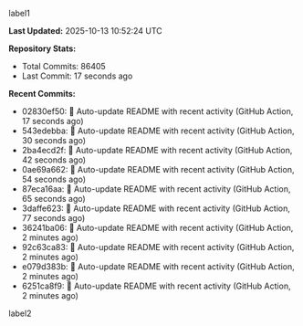 
label1 
<!-- ACTIVITY_START -->
**Last Updated:** 2025-10-13 10:52:24 UTC

**Repository Stats:**
- Total Commits: 86405
- Last Commit: 17 seconds ago

**Recent Commits:**
- 02830ef50: 🤖 Auto-update README with recent activity (GitHub Action, 17 seconds ago)
- 543edebba: 🤖 Auto-update README with recent activity (GitHub Action, 30 seconds ago)
- 2ba4ecd2f: 🤖 Auto-update README with recent activity (GitHub Action, 42 seconds ago)
- 0ae69a662: 🤖 Auto-update README with recent activity (GitHub Action, 54 seconds ago)
- 87eca16aa: 🤖 Auto-update README with recent activity (GitHub Action, 65 seconds ago)
- 3daffe623: 🤖 Auto-update README with recent activity (GitHub Action, 77 seconds ago)
- 36241ba06: 🤖 Auto-update README with recent activity (GitHub Action, 2 minutes ago)
- 92c63ca83: 🤖 Auto-update README with recent activity (GitHub Action, 2 minutes ago)
- e079d383b: 🤖 Auto-update README with recent activity (GitHub Action, 2 minutes ago)
- 6251ca8f9: 🤖 Auto-update README with recent activity (GitHub Action, 2 minutes ago)
<!-- ACTIVITY_END -->

label2
